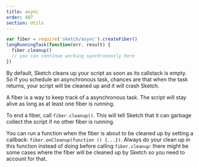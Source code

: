 ```yaml
---
title: async
order: 407
section: Utils
---
```


```javascript
var fiber = require('sketch/async').createFiber()
longRunningTask(function(err, result) {
  fiber.cleanup()
  // you can continue working synchronously here
})
```

By default, Sketch cleans up your script as soon as its callstack is empty. So if you schedule an asynchronous task, chances are that when the task returns, your script will be cleaned up and it will crash Sketch.

A fiber is a way to keep track of a asynchronous task. The script will stay alive as long as at least one fiber is running.

To end a fiber, call `fiber.cleanup()`. This will tell Sketch that it can garbage collect the script if no other fiber is running.

You can run a function when the fiber is about to be cleaned up by setting a callback: `fiber.onCleanup(function () {...})`. Always do your clean up in this function instead of doing before calling `fiber.cleanup`: there might be some cases where the fiber will be cleaned up by Sketch so you need to account for that.
